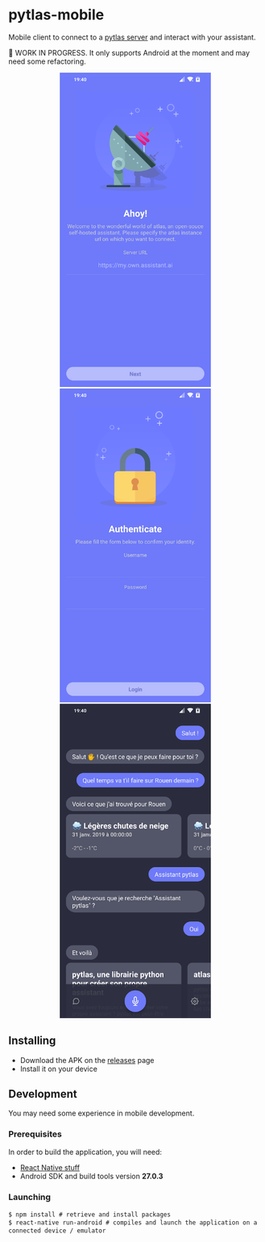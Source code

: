 pytlas-mobile
===

Mobile client to connect to a [pytlas server](https://github.com/atlassistant/pytlas-server) and interact with your assistant.

🚧 WORK IN PROGRESS. It only supports Android at the moment and may need some refactoring.

<div align="center">
  <img src="docs/onboarding-serverchoice.png" width="300px"></img>
  <img src="docs/onboarding-login.png" width="300px"></img>
  <img src="docs/chat.png" width="300px"></img>
</div>

## Installing

- Download the APK on the [releases](https://github.com/atlassistant/pytlas-mobile/releases) page
- Install it on your device

## Development

You may need some experience in mobile development.

### Prerequisites

In order to build the application, you will need:

- [React Native stuff](https://facebook.github.io/react-native/docs/getting-started#installing-dependencies-3)
- Android SDK and build tools version **27.0.3**

### Launching

```console
$ npm install # retrieve and install packages
$ react-native run-android # compiles and launch the application on a connected device / emulator
```